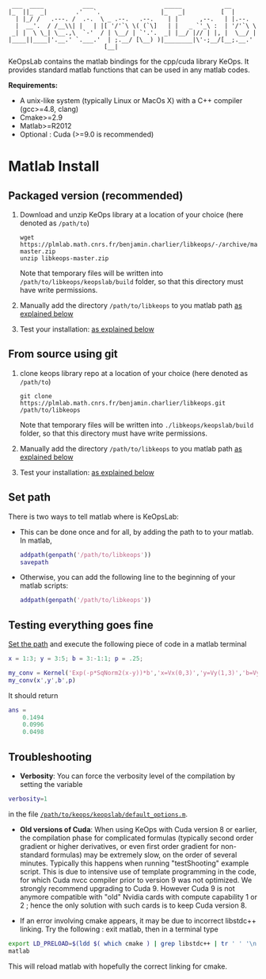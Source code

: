 ```
 ___  ____           ___                    _____            __        
|_  ||_  _|        .'   `.                 |_   _|          [  |       
  | |_/ /   .---. /  .-.  \ _ .--.   .--.    | |      ,--.   | |.--.   
  |  __'.  / /__\\| |   | |[ '/'`\ \( (`\]   | |   _ `'_\ :  | '/'`\ \ 
 _| |  \ \_| \__.,\  `-'  / | \__/ | `'.'.  _| |__/ |// | |, |  \__/ | 
|____||____|'.__.' `.___.'  | ;.__/ [\__) )|________|\'-;__/[__;.__.'  
                           [__|                                        
```

KeOpsLab contains the matlab bindings for the cpp/cuda library KeOps. It provides
standard matlab functions that can be used in any matlab codes.

**Requirements:**

- A unix-like system (typically Linux or MacOs X) with a C++ compiler (gcc>=4.8, clang)
- Cmake>=2.9
- Matlab>=R2012
- Optional : Cuda (>=9.0 is recommended)

# Matlab Install

## Packaged version (recommended)

1. Download and unzip KeOps library at a location of your choice (here denoted as ```/path/to```)

    ```
    wget https://plmlab.math.cnrs.fr/benjamin.charlier/libkeops/-/archive/master/libkeops-master.zip
    unzip libkeops-master.zip
    ```

    Note that temporary files will be written into ```/path/to/libkeops/keopslab/build```
folder, so that this directory must have write permissions.

2. Manually add the directory ```/path/to/libkeops``` to you matlab path [as explained below](#path)

3. Test your installation: [as explained below](#test)

## From source using git

1. clone keops library repo at a location of your choice (here denoted as ```/path/to```)
    
    ```
    git clone https://plmlab.math.cnrs.fr/benjamin.charlier/libkeops.git /path/to/libkeops
    ```

    Note that temporary files will be written into ```./libkeops/keopslab/build```
folder, so that this directory must have write permissions.

2. Manually add the directory ```/path/to/libkeops``` to you matlab path [as explained below](#path)

3. Test your installation: [as explained below](#test)

## Set path <a name="path"></a>

There is two ways to tell matlab where is KeOpsLab:

+ This can be done once and for all, by adding the path to to your matlab. In matlab,  

    ```matlab
    addpath(genpath('/path/to/libkeops'))
    savepath
    ```
+ Otherwise, you can add the following line to the beginning of your matlab scripts:

    ```matlab
    addpath(genpath('/path/to/libkeops'))
    ```

## Testing everything goes fine <a name="test"></a>

[Set the path](#path) and execute the following piece of code in a matlab terminal 

```matlab
x = 1:3; y = 3:5; b = 3:-1:1; p = .25;

my_conv = Kernel('Exp(-p*SqNorm2(x-y))*b','x=Vx(0,3)','y=Vy(1,3)','b=Vy(2,3)', 'p=Pm(3,1)');
my_conv(x',y',b',p)
```

It should return

```matlab
ans =
    0.1494
    0.0996
    0.0498
```

## Troubleshooting

- **Verbosity**: You can force the verbosity level of the compilation by setting the variable 

```matlab
verbosity=1
```
in the file [```/path/to/keops/keopslab/default_options.m```](https://plmlab.math.cnrs.fr/benjamin.charlier/libkeops/blob/master/keopslab/default_options.m). 

- **Old versions of Cuda**: When using KeOps with Cuda version 8 or earlier, the compilation phase for complicated formulas (typically second order gradient or higher derivatives, or even first order gradient for non-standard formulas) may be extremely slow, on the order of several minutes. Typically this happens when running "testShooting" example script. This is due to intensive use of template programming in the code, for which Cuda nvcc compiler prior to version 9 was not optimized. We strongly recommend upgrading to Cuda 9. However Cuda 9 is not anymore compatible with "old" Nvidia cards with compute capability 1 or 2 ; hence the only solution with such cards is to keep Cuda version 8.

- If an error involving cmake appears, it may be due to incorrect libstdc++ linking.
Try the following : exit matlab, then in a terminal type
```bash
export LD_PRELOAD=$(ldd $( which cmake ) | grep libstdc++ | tr ' ' '\n' | grep /)
matlab
```
This will reload matlab with hopefully the correct linking for cmake.